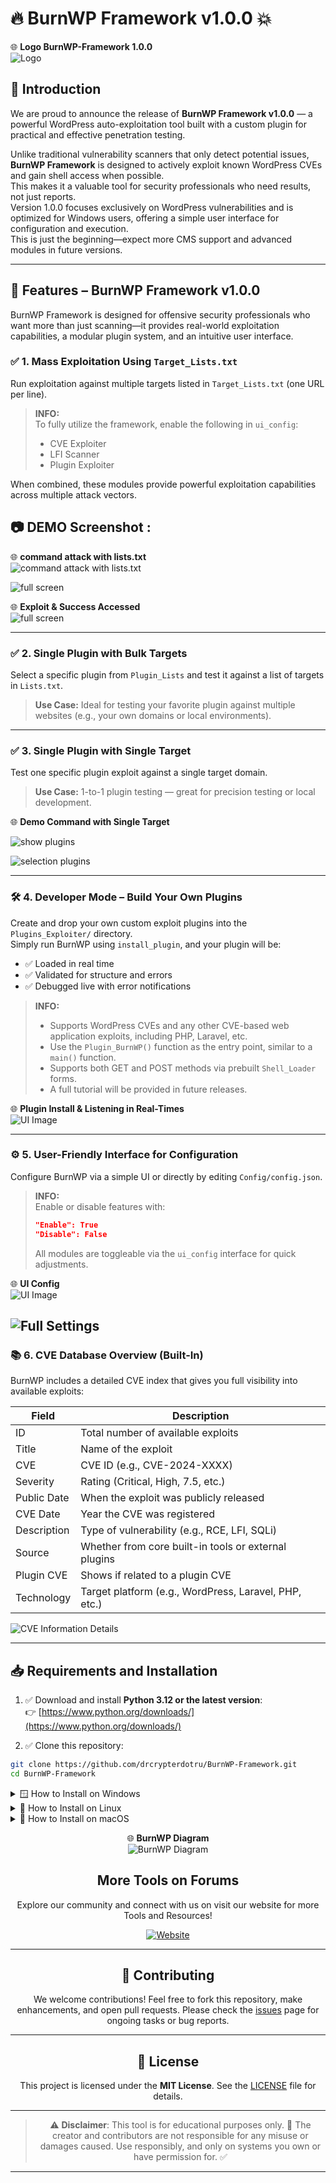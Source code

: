 # 🔥 BurnWP Framework v1.0.0 💥

🌐 **Logo BurnWP-Framework 1.0.0**  
 ![Logo](https://raw.githubusercontent.com/drcrypterdotru/BurnWP-Framework/main/demo/logo.png)


## 📌 Introduction

We are proud to announce the release of **BurnWP Framework v1.0.0** — a powerful WordPress auto-exploitation tool built with a custom plugin for practical and effective penetration testing.

Unlike traditional vulnerability scanners that only detect potential issues, **BurnWP Framework** is designed to actively exploit known WordPress CVEs and gain shell access when possible.  
This makes it a valuable tool for security professionals who need results, not just reports.  
Version 1.0.0 focuses exclusively on WordPress vulnerabilities and is optimized for Windows users, offering a simple user interface for configuration and execution.  
This is just the beginning—expect more CMS support and advanced modules in future versions.

---


## 🚀 Features – BurnWP Framework v1.0.0

BurnWP Framework is designed for offensive security professionals who want more than just scanning—it provides real-world exploitation capabilities, a modular plugin system, and an intuitive user interface.

### ✅ 1. Mass Exploitation Using `Target_Lists.txt`

Run exploitation against multiple targets listed in `Target_Lists.txt` (one URL per line).

> **INFO:**  
> To fully utilize the framework, enable the following in `ui_config`:
> - CVE Exploiter  
> - LFI Scanner  
> - Plugin Exploiter  

When combined, these modules provide powerful exploitation capabilities across multiple attack vectors.

## 📷 DEMO Screenshot :


🌐 **command attack with lists.txt**  
 ![command attack with lists.txt](https://raw.githubusercontent.com/drcrypterdotru/BurnWP-Framework/refs/heads/main/demo/attack_targets.txt.png)

 ![full screen](https://raw.githubusercontent.com/drcrypterdotru/BurnWP-Framework/main/demo/attack_targets.txt_full.png)


🌐 **Exploit & Success Accessed**  
 ![full screen](https://raw.githubusercontent.com/drcrypterdotru/BurnWP-Framework/main/demo/demo_shell_access.png)

---

### ✅ 2. Single Plugin with Bulk Targets

Select a specific plugin from `Plugin_Lists` and test it against a list of targets in `Lists.txt`.

> **Use Case:** Ideal for testing your favorite plugin against multiple websites (e.g., your own domains or local environments).

---

### ✅ 3. Single Plugin with Single Target

Test one specific plugin exploit against a single target domain.

> **Use Case:** 1-to-1 plugin testing — great for precision testing or local development.

🌐 **Demo Command with Single Target**  

 ![show plugins](https://raw.githubusercontent.com/drcrypterdotru/BurnWP-Framework/main/demo/list_plugin_targets.png)

 ![selection plugins](https://raw.githubusercontent.com/drcrypterdotru/BurnWP-Framework/main/demo/plugin_with_per_target.png)


---

### 🛠️ 4. Developer Mode – Build Your Own Plugins

Create and drop your own custom exploit plugins into the `Plugins_Exploiter/` directory.  
Simply run BurnWP using `install_plugin`, and your plugin will be:

- ✅ Loaded in real time  
- ✅ Validated for structure and errors  
- ✅ Debugged live with error notifications  

> **INFO:**
> - Supports WordPress CVEs and any other CVE-based web application exploits, including PHP, Laravel, etc.  
> - Use the `Plugin_BurnWP()` function as the entry point, similar to a `main()` function.  
> - Supports both GET and POST methods via prebuilt `Shell_Loader` forms.  
> - A full tutorial will be provided in future releases.

🌐 **Plugin Install & Listening in Real-Times**  
 ![UI Image](https://raw.githubusercontent.com/drcrypterdotru/BurnWP-Framework/main/demo/install_plugin.png)

---

### ⚙️ 5. User-Friendly Interface for Configuration

Configure BurnWP via a simple UI or directly by editing `Config/config.json`.

> **INFO:**  
> Enable or disable features with:  
> ```json
> "Enable": True  
> "Disable": False
> ```
> All modules are toggleable via the `ui_config` interface for quick adjustments.

🌐 **UI Config**  
 ![UI Image](https://raw.githubusercontent.com/drcrypterdotru/BurnWP-Framework/main/demo/ui.png)

 ![Full Settings](https://raw.githubusercontent.com/drcrypterdotru/BurnWP-Framework/main/demo/ui_2.png)
---

### 📚 6. CVE Database Overview (Built-In)

BurnWP includes a detailed CVE index that gives you full visibility into available exploits:

| **Field**       | **Description**                                      |
|------------------|------------------------------------------------------|
| ID               | Total number of available exploits                   |
| Title            | Name of the exploit                                  |
| CVE              | CVE ID (e.g., CVE-2024-XXXX)                         |
| Severity         | Rating (Critical, High, 7.5, etc.)                   |
| Public Date      | When the exploit was publicly released               |
| CVE Date         | Year the CVE was registered                          |
| Description      | Type of vulnerability (e.g., RCE, LFI, SQLi)         |
| Source           | Whether from core built-in tools or external plugins |
| Plugin CVE       | Shows if related to a plugin CVE                     |
| Technology       | Target platform (e.g., WordPress, Laravel, PHP, etc.)|


 ![CVE Information Details](https://raw.githubusercontent.com/drcrypterdotru/BurnWP-Framework/main/demo/show_cve_info.png)


---

## 📥 Requirements and Installation

1. ✅ Download and install **Python 3.12 or the latest version**:  
   👉 [https://www.python.org/downloads/](https://www.python.org/downloads/)

2. ✅ Clone this repository:
```bash
git clone https://github.com/drcrypterdotru/BurnWP-Framework.git
cd BurnWP-Framework
```

<details>
<summary>🪟 How to Install on Windows</summary>

```bash
Option 1 — Manual installation
python3 -m pip install -r requirements.txt
python3 main.py

Option 2 — One-click installer
setup.bat
python3 main.py
```
</details>

<details>
<summary>🐧 How to Install on Linux</summary>

```bash
python3 -m pip install -r requirements.txt
python3 main.py
```
</details>

<details>
<summary>🍎 How to Install on macOS</summary>

```bash
python3 -m pip install -r requirements.txt
python3 main.py
```


</details>



<div style="text-align: center;">

🌐 **BurnWP Diagram**  
 ![BurnWP Diagram](https://raw.githubusercontent.com/drcrypterdotru/BurnWP-Framework/main/demo/BurnWP_Diagram.png)

## More Tools on Forums

Explore our community and connect with us on visit our website for more Tools and Resources!

[![Website](https://drcrypter.ru/data/assets/logo/logo1.png)](https://drcrypter.ru)

---

## 🤝 Contributing

We welcome contributions! Feel free to fork this repository, make enhancements, and open pull requests. Please check the [issues](#) page for ongoing tasks or bug reports.

---

## 📜 License

This project is licensed under the **MIT License**. See the [LICENSE](LICENSE) file for details.

---

> ⚠️ **Disclaimer**: This tool is for educational purposes only. 🏫 The creator and contributors are not responsible for any misuse or damages caused. Use responsibly, and only on systems you own or have permission for. ✅

---